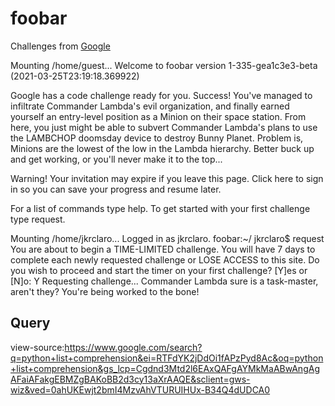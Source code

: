 # foobar

Challenges from [Google](https://foobar.withgoogle.com)

Mounting /home/guest...
Welcome to foobar version 1-335-gea1c3e3-beta (2021-03-25T23:19:18.369922)

Google has a code challenge ready for you.
Success! You've managed to infiltrate Commander Lambda's evil organization, and finally earned yourself an entry-level position as a Minion on their space station. From here, you just might be able to subvert Commander Lambda's plans to use the LAMBCHOP doomsday device to destroy Bunny Planet. Problem is, Minions are the lowest of the low in the Lambda hierarchy. Better buck up and get working, or you'll never make it to the top...

Warning! Your invitation may expire if you leave this page. Click here to sign in so you can save your progress and resume later.

For a list of commands type help. To get started with your first challenge type request.

Mounting /home/jkrclaro...
Logged in as jkrclaro.
foobar:~/ jkrclaro$ request
You are about to begin a TIME-LIMITED challenge. You will have 7 days to complete each newly requested challenge or LOSE ACCESS to this site.
Do you wish to proceed and start the timer on your first challenge?
[Y]es or [N]o: Y
Requesting challenge...
Commander Lambda sure is a task-master, aren't they? You're being worked to the bone!

## Query
view-source:https://www.google.com/search?q=python+list+comprehension&ei=RTFdYK2jDdOi1fAPzPyd8Ac&oq=python+list+comprehension&gs_lcp=Cgdnd3Mtd2l6EAxQAFgAYMkMaABwAngAgAFaiAFakgEBMZgBAKoBB2d3cy13aXrAAQE&sclient=gws-wiz&ved=0ahUKEwjt2bmI4MzvAhVTURUIHUx-B34Q4dUDCA0